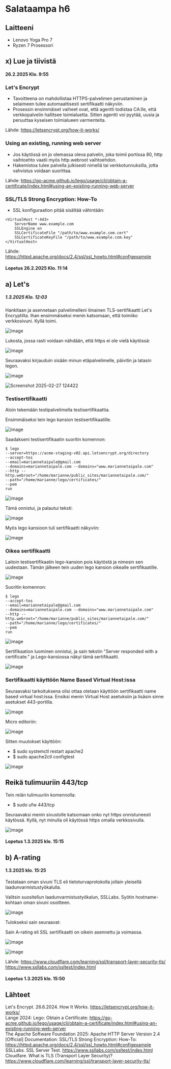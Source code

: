 # Salataampa h6

## Laitteeni 

- Lenovo Yoga Pro 7
- Ryzen 7 Prosessori

## x) Lue ja tiivistä
#### 26.2.2025 Klo. 9:55 

### Let's Encrypt

- Tavoitteena on mahdollistaa HTTPS-palvelimen perustaminen ja selaimeen tulee automaattisesti sertifikaatti näkyviin.
- Prosessin ensimmäiset vaiheet ovat, että agentti todistaa CA:lle, että verkkopalvelin hallitsee toimialuetta. Sitten agentti voi pyytää, uusia ja peruuttaa kyseisen toimialueen varmenteita.

Lähde: https://letsencrypt.org/how-it-works/  

### Using an existing, running web server

- Jos käytössä on jo olemassa oleva palvelin, joka toimii portissa 80, http vaihtoehto vaatii myös http.webroot vaihtoehdon.
- Hakemistoa tulee palvella julkisesti nimellä tai verkkotunnuksilla, jotta vahvistus voidaan suorittaa.
  
Lähde: https://go-acme.github.io/lego/usage/cli/obtain-a-certificate/index.html#using-an-existing-running-web-server 

### SSL/TLS Strong Encryption: How-To

- SSL konfiguraation pitää sisältää vähintään:

```  
<VirtualHost *:443>  
    ServerName www.example.com  
    SSLEngine on  
    SSLCertificateFile "/path/to/www.example.com.cert"  
    SSLCertificateKeyFile "/path/to/www.example.com.key"
</VirtualHost>
```

Lähde: https://httpd.apache.org/docs/2.4/ssl/ssl_howto.html#configexample

#### Lopetus 26.2.2025 Klo. 11:14

## a) Let's 
##### 1.3.2025 Klo. 12:03

Hankitaan ja asennetaan palvelimelleni ilmainen TLS-sertifikaatti Let's Encryptilta. Ihan ensimmäiseksi menin katsomaan, että toimiiko verkkosivuni. Kyllä toimi.

![image](https://github.com/user-attachments/assets/78499282-3102-4a8c-8b93-470d30ea6417)

Lukosta, jossa rasti voidaan nähdään, että https ei ole vielä käytössä: 

![image](https://github.com/user-attachments/assets/f547cdb6-a6d3-41b6-b433-21004902a868)

Seuraavaksi kirjauduin sisään minun etäpalvelimelle, päivitin ja latasin legon.

![image](https://github.com/user-attachments/assets/8202589a-b07b-48ba-a022-56d627fdb979)

![Screenshot 2025-02-27 124422](https://github.com/user-attachments/assets/b99eb5a8-d633-4261-a0f7-d7acb0f6628f)    

### Testisertifikaatti

Aloin tekemään testipalvelimella testisertifikaattia. 

Ensimmäiseksi tein lego kansion testisertifikaatille.

![image](https://github.com/user-attachments/assets/c8c62ff7-6f1e-44ec-8223-4cbd733e77d3)

Saadakseni testisertifikaatin suoritin komennon: 

```
$ lego
--server=https://acme-staging-v02.api.letsencrypt.org/directory
--accept-tos
--email=mariannetaipale@gmail.com
--domains=mariannetaipale.com --domains="www.mariannetaipale.com"
--http --http.webroot="/home/marianne/public_sites/mariannetaipale.com/"
--path="/home/marianne/lego/certificates/"
--pem
run
```

![image](https://github.com/user-attachments/assets/759199e9-24f5-4afe-80fd-a17b29c77dad)

Tämä onnistui, ja palautui teksti: 

![image](https://github.com/user-attachments/assets/e64076ac-482c-4292-862a-3430a721315c)

Myös lego kansioon tuli sertifikaatti näkyviin: 

![image](https://github.com/user-attachments/assets/56b6039f-6568-4598-884c-36b684894f15)

### Oikea sertifikaatti

Laitoin testisertifikaatin lego-kansion pois käytöstä ja nimesin sen uudestaan. Tämän jälkeen
tein uuden lego kansion oikealle sertifikaatille.

![image](https://github.com/user-attachments/assets/c5567838-917d-4627-8171-ede5459124f7)

Suoritin komennon: 
```
$ lego
--accept-tos
--email=mariannetaipale@gmail.com
--domains=mariannetaipale.com --domains="www.mariannetaipale.com"
--http --http.webroot="/home/marianne/public_sites/mariannetaipale.com/"
--path="/home/marianne/lego/certificates/"
--pem
run
```
![image](https://github.com/user-attachments/assets/3ff22c71-13d3-4cf9-8bd9-333d3acb3145)

Sertifikaation luominen onnistui, ja sain tekstin "Server responded with a certificate." ja Lego-kansiossa näkyi tämä sertifikaatti. 

![image](https://github.com/user-attachments/assets/7b57bdeb-a072-4202-84e8-35d35d501654)

### Sertifikaatti käyttöön Name Based Virtual Host:issa

Seuraavaksi tarkoituksena olisi ottaa otetaan käyttöön sertifikaatti name based virtual host:issa. Ensiksi menin  Virtual Host asetuksiin ja lisäsin sinne asetukset 443-portilla. 

![image](https://github.com/user-attachments/assets/9e9d11af-856c-4049-a1bc-6acfcd50a35f)

Micro editoriin: 

![image](https://github.com/user-attachments/assets/5a49e7d1-ed5c-41e9-a96c-58eb7c5e98e7)

Sitten muutokset käyttöön: 

 - $ sudo systemctl restart apache2
 - $ sudo apache2ctl configtest

![image](https://github.com/user-attachments/assets/2dc80ca1-5561-481b-b1dd-9db627891235)

## Reikä tulimuuriin 443/tcp

Tein reiän tulimuuriin komennolla:

- $ sudo ufw 443/tcp

Seuraavaksi menin sivustolle katsomaan onko nyt https onnistuneesti käytössä. Kyllä, nyt minulla oli käytössä https omalla verkkosivulla.

![image](https://github.com/user-attachments/assets/40e0b6e2-b6f2-432e-a597-781e7405091c)

#### Lopetus 1.3.2025 klo. 15:15

## b) A-rating
#### 1.3.2025 klo. 15:25

Testataan oman sivuni TLS eli tietoturvaprotokolla jollain yleisellä laadunvarmistustyökalulla.

Valitsin suositellun laadunvarmistustyökalun, SSLLabs. Syötin hostname-kohtaan oman sivuni osoitteen. 

![image](https://github.com/user-attachments/assets/34ca6d97-ee0f-4791-abaa-e562eab4c05a)

Tulokseksi sain seuraavat: 

Sain A-rating eli SSL sertifikaatti on oikein asennettu ja voimassa. 

![image](https://github.com/user-attachments/assets/95dbe0fc-1ee7-4750-aee3-198f507db132)

![image](https://github.com/user-attachments/assets/c3ca7569-6271-4843-ae79-eed41ad6fea1)

Lähde: https://www.cloudflare.com/learning/ssl/transport-layer-security-tls/  
https://www.ssllabs.com/ssltest/index.html  

#### Lopetus 1.3.2025 klo. 15:50

## Lähteet 
Let's Encrypt. 26.6.2024. How It Works. https://letsencrypt.org/how-it-works/  
Lange 2024: Lego: Obtain a Certificate: https://go-acme.github.io/lego/usage/cli/obtain-a-certificate/index.html#using-an-existing-running-web-server  
The Apache Software Foundation 2025: Apache HTTP Server Version 2.4 [Official] Documentation: SSL/TLS Strong Encryption: How-To: https://httpd.apache.org/docs/2.4/ssl/ssl_howto.html#configexample
SSLLabs. SSL Server Test. https://www.ssllabs.com/ssltest/index.html  
Cloudfare. What is TLS (Transport Layer Security)? https://www.cloudflare.com/learning/ssl/transport-layer-security-tls/
